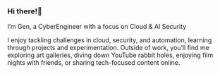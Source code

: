 ### Hi there!👋

I’m Gen, a CyberEngineer with a focus on Cloud & AI Security

I enjoy tackling challenges in cloud, security, and automation, learning through projects and experimentation. Outside of work, you’ll find me exploring art galleries, diving down YouTube rabbit holes, enjoying film nights with friends, or sharing tech-focused content online.
